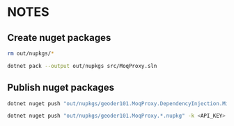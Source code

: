 # NOTES

## Create nuget packages

```bash
rm out/nupkgs/*
```

```bash
dotnet pack --output out/nupkgs src/MoqProxy.sln
```

## Publish nuget packages

```bash
dotnet nuget push "out/nupkgs/geoder101.MoqProxy.DependencyInjection.Microsoft.*.nupkg" -k <API_KEY> -s https://api.nuget.org/v3/index.json
```

```bash
dotnet nuget push "out/nupkgs/geoder101.MoqProxy.*.nupkg" -k <API_KEY> -s https://api.nuget.org/v3/index.json
```
